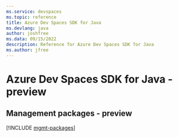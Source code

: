 ```yaml
---
ms.service: devspaces
ms.topic: reference
title: Azure Dev Spaces SDK for Java
ms.devlang: java
author: joshfree
ms.data: 09/15/2022
description: Reference for Azure Dev Spaces SDK for Java
ms.author: jfree
---
```

# Azure Dev Spaces SDK for Java - preview

## Management packages - preview
[!INCLUDE [mgmt-packages](dev-spaces-mgmt-index.md)]